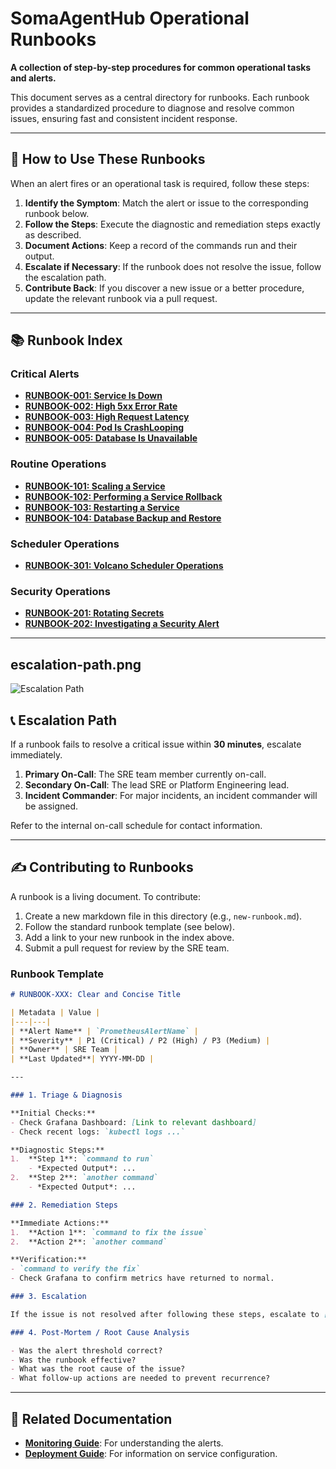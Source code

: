 # SomaAgentHub Operational Runbooks

**A collection of step-by-step procedures for common operational tasks and alerts.**

This document serves as a central directory for runbooks. Each runbook provides a standardized procedure to diagnose and resolve common issues, ensuring fast and consistent incident response.

---

## 🎯 How to Use These Runbooks

When an alert fires or an operational task is required, follow these steps:

1.  **Identify the Symptom**: Match the alert or issue to the corresponding runbook below.
2.  **Follow the Steps**: Execute the diagnostic and remediation steps exactly as described.
3.  **Document Actions**: Keep a record of the commands run and their output.
4.  **Escalate if Necessary**: If the runbook does not resolve the issue, follow the escalation path.
5.  **Contribute Back**: If you discover a new issue or a better procedure, update the relevant runbook via a pull request.

---

## 📚 Runbook Index

### Critical Alerts
- [**RUNBOOK-001: Service Is Down**](./service-is-down.md)
- [**RUNBOOK-002: High 5xx Error Rate**](./high-5xx-error-rate.md)
- [**RUNBOOK-003: High Request Latency**](./high-request-latency.md)
- [**RUNBOOK-004: Pod Is CrashLooping**](./pod-crashlooping.md)
- [**RUNBOOK-005: Database Is Unavailable**](./database-unavailable.md)

### Routine Operations
- [**RUNBOOK-101: Scaling a Service**](./scaling-a-service.md)
- [**RUNBOOK-102: Performing a Service Rollback**](./performing-a-rollback.md)
- [**RUNBOOK-103: Restarting a Service**](./restarting-a-service.md)
- [**RUNBOOK-104: Database Backup and Restore**](./database-backup-restore.md)

### Scheduler Operations
- [**RUNBOOK-301: Volcano Scheduler Operations**](./volcano-operations.md)

### Security Operations
- [**RUNBOOK-201: Rotating Secrets**](./rotating-secrets.md)
- [**RUNBOOK-202: Investigating a Security Alert**](./investigating-security-alert.md)

---

##  escalation-path.png
![Escalation Path](escalation-path.png)

## 📞 Escalation Path

If a runbook fails to resolve a critical issue within **30 minutes**, escalate immediately.

1.  **Primary On-Call**: The SRE team member currently on-call.
2.  **Secondary On-Call**: The lead SRE or Platform Engineering lead.
3.  **Incident Commander**: For major incidents, an incident commander will be assigned.

Refer to the internal on-call schedule for contact information.

---

## ✍️ Contributing to Runbooks

A runbook is a living document. To contribute:

1.  Create a new markdown file in this directory (e.g., `new-runbook.md`).
2.  Follow the standard runbook template (see below).
3.  Add a link to your new runbook in the index above.
4.  Submit a pull request for review by the SRE team.

### Runbook Template
```markdown
# RUNBOOK-XXX: Clear and Concise Title

| Metadata | Value |
|---|---|
| **Alert Name** | `PrometheusAlertName` |
| **Severity** | P1 (Critical) / P2 (High) / P3 (Medium) |
| **Owner** | SRE Team |
| **Last Updated**| YYYY-MM-DD |

---

### 1. Triage & Diagnosis

**Initial Checks:**
- Check Grafana Dashboard: [Link to relevant dashboard]
- Check recent logs: `kubectl logs ...`

**Diagnostic Steps:**
1.  **Step 1**: `command to run`
    - *Expected Output*: ...
2.  **Step 2**: `another command`
    - *Expected Output*: ...

### 2. Remediation Steps

**Immediate Actions:**
1.  **Action 1**: `command to fix the issue`
2.  **Action 2**: `another command`

**Verification:**
- `command to verify the fix`
- Check Grafana to confirm metrics have returned to normal.

### 3. Escalation

If the issue is not resolved after following these steps, escalate to [Secondary On-Call Contact].

### 4. Post-Mortem / Root Cause Analysis

- Was the alert threshold correct?
- Was the runbook effective?
- What was the root cause of the issue?
- What follow-up actions are needed to prevent recurrence?
```

---
## 🔗 Related Documentation
- **[Monitoring Guide](../monitoring.md)**: For understanding the alerts.
- **[Deployment Guide](../deployment.md)**: For information on service configuration.
```